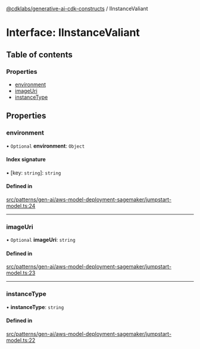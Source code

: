 [@cdklabs/generative-ai-cdk-constructs](../README.md) / IInstanceValiant

# Interface: IInstanceValiant

## Table of contents

### Properties

- [environment](IInstanceValiant.md#environment)
- [imageUri](IInstanceValiant.md#imageuri)
- [instanceType](IInstanceValiant.md#instancetype)

## Properties

### environment

• `Optional` **environment**: `Object`

#### Index signature

▪ [key: `string`]: `string`

#### Defined in

[src/patterns/gen-ai/aws-model-deployment-sagemaker/jumpstart-model.ts:24](https://github.com/jstrunk/generative-ai-cdk-constructs/blob/29ef990/src/patterns/gen-ai/aws-model-deployment-sagemaker/jumpstart-model.ts#L24)

___

### imageUri

• `Optional` **imageUri**: `string`

#### Defined in

[src/patterns/gen-ai/aws-model-deployment-sagemaker/jumpstart-model.ts:23](https://github.com/jstrunk/generative-ai-cdk-constructs/blob/29ef990/src/patterns/gen-ai/aws-model-deployment-sagemaker/jumpstart-model.ts#L23)

___

### instanceType

• **instanceType**: `string`

#### Defined in

[src/patterns/gen-ai/aws-model-deployment-sagemaker/jumpstart-model.ts:22](https://github.com/jstrunk/generative-ai-cdk-constructs/blob/29ef990/src/patterns/gen-ai/aws-model-deployment-sagemaker/jumpstart-model.ts#L22)

